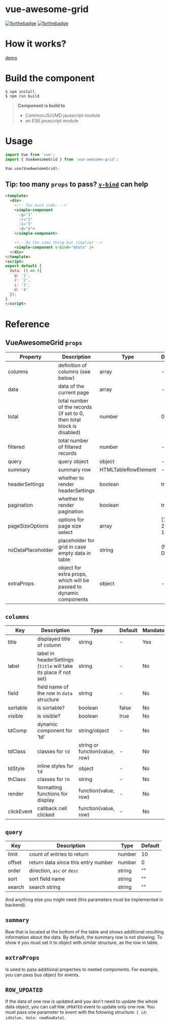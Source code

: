 # vue-awesome-grid

[![forthebadge](https://forthebadge.com/images/badges/made-with-vue.svg)](https://forthebadge.com)
[![forthebadge](https://forthebadge.com/images/badges/built-with-love.svg)](https://forthebadge.com)


# How it works?
[demo](https://meold.github.io/vue-awesome-grid/)

# Build the component

```
$ npm install
$ npm run build
```

> **Component is build to**
> - CommonJS/UMD javascript module
> - an ES6 javascript module

# Usage

```js
import Vue from 'vue';
import { VueAwesomeGrid } from 'vue-awesome-grid';

Vue.use(VueAwesomeGrid);
```

## Tip: too many `props` to pass? [`v-bind`](https://vuejs.org/v2/api/#v-bind) can help

```html
<template>
  <div>
    <!-- Too much code: -->
    <simple-component
      :g="1"
      :r="2"
      :i="3"
      :d="4">
    </simple-component>

    <!-- Do the same thing but simplier -->
    <simple-component v-bind="$data" />
  </div>
</template>
<script>
export default {
  data: () => ({
    g: '1',
    r: '2',
    i: '3',
    d: '4'
  });
}
</script>
```


# Reference

## VueAwesomeGrid `props`

| Property | Description | Type| Default | Mandatory |
|---|---|---|---|---|
| columns | definition of columns (see below) | array | - | Yes |
| data | data of the current page | array | - | Yes |
| total | total number of the records (if set to 0, then total block is disabled) | number | 0 | Yes |
| filtered | total number of filtered records | number | - | No |
| query | query object | object | - | Yes |
| summary | summary row | HTMLTableRowElement | - | No |
| headerSettings | whether to render headerSettings | boolean | true | No |
| pagination | whether to render pagination | boolean | true | No |
| pageSizeOptions | options for page size select | array | [10, 25, 100] | No |
| noDataPlaceholder | placeholder for grid in case empty data in table | string | (No Data) | No |
| extraProps | object for extra props, which will be passed to dynamic components | object | - | No |

## `columns`

| Key | Description | Type | Default | Mandatory |
|---|---|---|---|---|
| title | displayed title of column | string | - | Yes |
| label | label in headerSettings (`title` will take its place if not set) | string | - | No |
| field | field name of the row in `data` structure | string | - | No |
| sortable | is sortable? | boolean | false | No |
| visible | is visible? | boolean | true | No |
| tdComp | dynamic component for 'td' | string/object | - | No |
| tdClass | classes for `td` | string or function(value, row) | - | No |
| tdStyle | inline styles for `td` | object | - | No |
| thClass | classes for `th` | string | - | No |
| render | formatting functions for display | function(value, row) | - | No |
| clickEvent | callback cell clicked | function(value, row) | - | No |

## `query`

| Key | Description | Type | Default |
|---|---|---|---|
| limit | count of entries to return | number | 10 |
| offset | return data since this entry number | number | 0 |
| order | direction, `asc` or `desc` | string | "" |
| sort | sort field name | string | "" |
| search | search string | string | "" |

And anything else you might need (this parameters must be implemented in backend).

## `summary`

Row that is located at the bottom of the table and shows additional resulting information about the data.
By default, the summary row is not showing.
To show it you must set it to object with similar structure, as the row in table.

## `extraProps`

Is used to pass additional properties to nested components.
For example, you can pass bus object for events.

## `ROW_UPDATED`

If the data of one row is updated and you don't need to update the whole data object, you can call `ROW_UPDATED` event to update only one row.
You must pass one parameter to event with the folowing structure: `{ id: idValue, data: newRowData}`.
